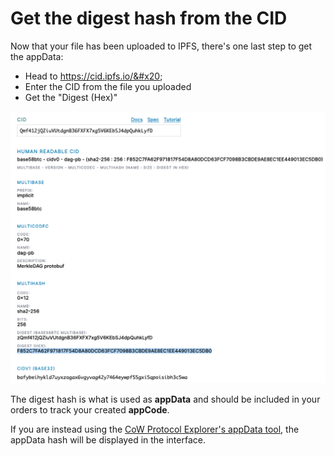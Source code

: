 # Get the digest hash from the CID

Now that your file has been uploaded to IPFS, there's one last step to get the appData:

* Head to https://cid.ipfs.io/&#x20;
* Enter the CID from the file you uploaded&#x20;
* Get the "Digest (Hex)"

![Screenshot of CID inspector, highlighting the Digest (Hex) field](<../../../static/img/Screen Shot 2022-08-24 at 10.29.01.png>)

The digest hash is what is used as **appData** and should be included in your orders to track your created **appCode**.

If you are instead using the [CoW Protocol Explorer's appData tool](https://explorer.cow.fi/appdata?tab=encode), the appData hash will be displayed in the interface.
